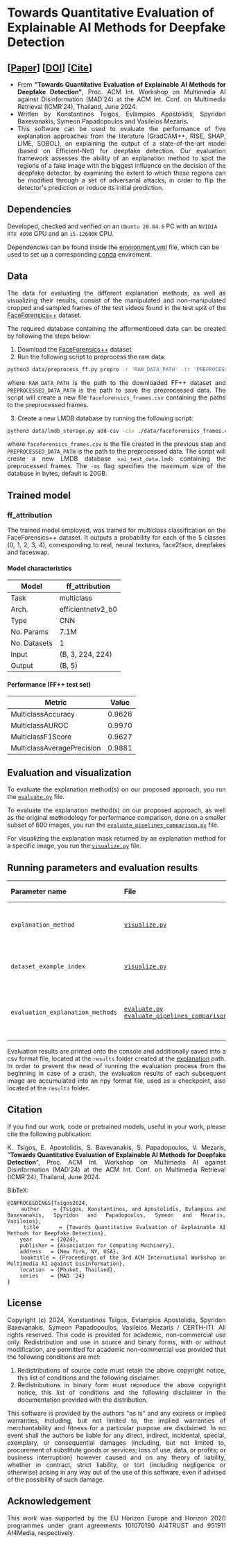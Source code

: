 # Towards Quantitative Evaluation of Explainable AI Methods for Deepfake Detection

## [[Paper](https://arxiv.org/pdf/2404.18649)] [[DOI](https://updatelink)] [[Cite](#citation)]
<div align="justify">

- From **"Towards Quantitative Evaluation of Explainable AI Methods for Deepfake Detection"**, Proc. ACM Int. Workshop on Multimedia AI against Disinformation (MAD’24) at the ACM Int. Conf. on Multimedia Retrieval (ICMR’24), Thailand, June 2024.
- Written by Konstantinos Tsigos, Evlampios Apostolidis, Spyridon Baxevanakis, Symeon Papadopoulos and Vasileios Mezaris.
- This software can be used to evaluate the performance of five explanation approaches from the literature (GradCAM++, RISE, SHAP, LIME, SOBOL), on explaining the output of a state-of-the-art model (based on Efficient-Net) for deepfake detection. Our evaluation framework assesses the ability of an explanation method to spot the regions of a fake image with the biggest influence on the decision of the deepfake detector, by examining the extent to which these regions can be modified through a set of adversarial attacks, in order to flip the detector's prediction or reduce its initial prediction.
</div>

## Dependencies
Developed, checked and verified on an `Ubuntu 20.04.6` PC with an `NVIDIA RTX 4090` GPU and an `i5-12600K` CPU.

Dependencies can be found inside the [environment.yml](/environment.yml) file, which can be used to set up a corresponding [conda](https://docs.conda.io/en/latest/) enviroment.

## Data
<div align="justify">

The data for evaluating the different explanation methods, as well as visualizing their results, consist of the manipulated and non-manipulated cropped and sampled frames of the test videos found in the test split of the [FaceForensics++](https://github.com/ondyari/FaceForensics) dataset.

The required database containing the afformentioned data can be created by following the steps below:

1. Download the [FaceForensics++](https://github.com/ondyari/FaceForensics#Access) dataset
2. Run the following script to preprocess the raw data:
```bash
python3 data/preprocess_ff.py prepro -r 'RAW_DATA_PATH' -tr 'PREPROCESSED_DATA_PATH' -d 'cuda:0' -mdcsv 'RAW_DATA_PATH/dataset_info.csv'
```
where `RAW_DATA_PATH` is the path to the downloaded FF++ dataset and `PREPROCESSED_DATA_PATH` is the path to save the preprocessed data. The script will create a new file `faceforensics_frames.csv` containing the paths to the preprocessed frames.

3. Create a new LMDB database by running the following script:
```bash
python3 data/lmdb_storage.py add-csv -csv ./data/faceforensics_frames.csv -h -pc relative_path -d ./data/xai_test_data.lmdb -ms 21474836480 -v -b PREPROCESSED_DATA_PATH
```
where `faceforensics_frames.csv` is the file created in the previous step and `PREPROCESSED_DATA_PATH` is the path to the preprocessed data. The script will create a new LMDB database `xai_test_data.lmdb` containing the preprocessed frames. The `-ms` flag specifies the maximum size of the database in bytes, default is 20GB.

<!-- The LMDB database can then be placed inside the [data](/data) folder for the code to work properly. -->

</div>

## Trained model
<div align="justify">

### ff_attribution
The trained model employed, was trained for multiclass classification on the FaceForensics++ dataset. It outputs a probability for each of the 5 classes (0, 1, 2, 3, 4), corresponding to real, neural textures, face2face, deepfakes and faceswap.

#### Model characteristics
| Model | ff_attribution
| --- | --- |
| Task | multiclass |
| Arch. | efficientnetv2_b0 |
| Type | CNN |
| No. Params | 7.1M |
| No. Datasets | 1 |
| Input | (B, 3, 224, 224) |
| Output | (B, 5) |

#### Performance (FF++ test set)
| Metric | Value |
| --- | --- |
| MulticlassAccuracy | 0.9626 |
| MulticlassAUROC | 0.9970 |
| MulticlassF1Score | 0.9627 |
| MulticlassAveragePrecision | 0.9881 |

## Evaluation and visualization
<div align="justify">

To evaluate the explanation method(s) on our proposed approach, you run the [`evaluate.py`](explanation/evaluate.py) file.

To evaluate the explanation method(s) on our proposed approach, as well as the original methodology for performance comparison, done on a smaller subset of 600 images, you run the [`evaluate_pipelines_comparison.py`](explanation/evaluate_pipelines_comparison.py) file.

For visualizing the explanation mask returned by an explanation method for a specific image, you run the [`visualize.py`](explanation/visualize.py) file.

## Running parameters and evaluation results
<div align="justify">

|Parameter name | File | Description | Default Value | Options
| :--- | :--- | :--- | :---: | :---:
`explanation_method`|[`visualize.py`](explanation/visualize.py#L19:L20)| Explanation method to explain the image. | 'LIME' | 'GradCAM++', 'RISE', 'SHAP', 'LIME', 'SOBOL'
`dataset_example_index`|[`visualize.py`](explanation/visualize.py#L21:L22)| Index of the image in the database | 'random' | 'random', integer between [0,13837]
`evaluation_explanation_methods`|[`evaluate.py`](explanation/evaluate.py#L18:L19) [`evaluate_pipelines_comparison.py`](explanation/evaluate_pipelines_comparison.py#L19:L20)| Explanation method to evaluate | 'All' | 'All', 'GradCAM++', 'RISE', 'SHAP', 'LIME', 'SOBOL'

Evaluation results are printed onto the console and additionally saved into a csv format file, located at the `results` folder created at the [explanation](/explanation) path. In order to prevent the need of running the evaluation process from the beginning in case of a crash, the evaluation results of each subsequent image are accumulated into an npy format file, used as a checkpoint, also located at the `results` folder.

<!--
## Training
<div align="justify">

To train the model using one of the aforementioned datasets and for a number of randomly created splits of the dataset (where in each split 80% of the data is used for training and 20% for testing) use the corresponding JSON file that is included in the [data/splits](/data/splits) directory. This file contains the 5 randomly-generated splits that were utilized in our experiments.

For training the model using a single split, run:
```bash
for sigma in $(seq 0.5 0.1 0.9); do
    python model/main.py --split_index N --n_epochs E --batch_size B --video_type 'dataset_name' --reg_factor '$sigma'
done
```
where, `N` refers to the index of the used data split, `E` refers to the number of training epochs, `B` refers to the batch size, `dataset_name` refers to the name of the used dataset, and `$sigma` refers to the length regularization factor, a hyper-parameter of our method that relates to the length of the generated summary.

Alternatively, to train the model for all 5 splits, use the [`run_summe_splits.sh`](model/run_summe_splits.sh) and/or [`run_tvsum_splits.sh`](model/run_tvsum_splits.sh) script and do the following:
```shell-script
chmod +x model/run_summe_splits.sh    # Makes the script executable.
chmod +x model/run_tvsum_splits.sh    # Makes the script executable.
./model/run_summe_splits.sh           # Runs the script. 
./model/run_tvsum_splits.sh           # Runs the script.  
```
Please note that after each training epoch the algorithm performs an evaluation step, using the trained model to compute the importance scores for the frames of each video of the test set. These scores are then used by the provided [evaluation](evaluation) scripts to assess the overall performance of the model.

The progress of the training can be monitored via the TensorBoard platform and by:
- opening a command line (cmd) and running: `tensorboard --logdir=/path/to/log-directory --host=localhost`
- opening a browser and pasting the returned URL from cmd. </div>

## Model Selection and Evaluation 
<div align="justify">

The selection of a well-trained model is based on a two-step process. First, we keep one trained model per considered value for the length regularization factor sigma, by selecting the model (i.e., the epoch) that minimizes the training loss. Then, we choose the best-performing model (i.e., the sigma value) for a given data split through a mechanism that involves a fully-untrained model of the architecture and is based on transductive inference. More details about this assessment can be found in Section 4.2 of our work. To evaluate the trained models of the architecture and automatically select a well-trained one, define:
 - the [`dataset_path`](evaluation/compute_fscores.py#L25) in [`compute_fscores.py`](evaluation/compute_fscores.py),
 - the [`base_path`](evaluation/evaluate_factor.sh#L7) in [`evaluate_factor`](evaluation/evaluate_factor.sh),
 - the [`base_path`](evaluation/choose_best_model.py#L12) and [`annot_path`](evaluation/choose_best_model.py#L34) in [`choose_best_model`](evaluation/choose_best_model.py),

and run [`evaluate_exp.sh`](evaluation/evaluate_exp.sh) via
```bash
sh evaluation/evaluate_exp.sh '$exp_num' '$dataset' '$eval_method'
```
where, `$exp_num` is the number of the current evaluated experiment, `$dataset` refers to the dataset being used, and `$eval_method` describe the used approach for computing the overall F-Score after comparing the generated summary with all the available user summaries (i.e., 'max' for SumMe and 'avg' for TVSum).

For further details about the adopted structure of directories in our implementation, please check line [#7](evaluation/evaluate_factor.sh#L7) and line [#13](evaluation/evaluate_factor.sh#L13) of [`evaluate_factor.sh`](evaluation/evaluate_factor.sh). </div>

-->

## Citation
<div align="justify">
    
If you find our work, code or pretrained models, useful in your work, please cite the following publication:

K. Tsigos, E. Apostolidis, S. Baxevanakis, S. Papadopoulos, V. Mezaris, "<b>Towards Quantitative Evaluation of Explainable AI Methods for Deepfake Detection</b>", Proc. ACM Int. Workshop on Multimedia AI against Disinformation (MAD’24) at the ACM Int. Conf. on Multimedia Retrieval (ICMR’24), Thailand, June 2024.
</div>

BibTeX:

```
@INPROCEEDINGS{Tsigos2024,
    author    = {Tsigos, Konstantinos, and Apostolidis, Evlampios and Baxevanakis, Spyridon and Papadopoulos, Symeon and Mezaris, Vasileios},
    title     = {Towards Quantitative Evaluation of Explainable AI Methods for Deepfake Detection},
    year      = {2024},
    publisher = {Association for Computing Machinery},
    address   = {New York, NY, USA},
    booktitle = {Proceedings of the 3rd ACM International Workshop on Multimedia AI against Disinformation},
    location  = {Phuket, Thailand},
    series    = {MAD '24}
}
```

## License
<div align="justify">
    
Copyright (c) 2024, Konstantinos Tsigos, Evlampios Apostolidis, Spyridon Baxevanakis, Symeon Papadopoulos, Vasileios Mezaris / CERTH-ITI. All rights reserved. This code is provided for academic, non-commercial use only. Redistribution and use in source and binary forms, with or without modification, are permitted for academic non-commercial use provided that the following conditions are met:

1. Redistributions of source code must retain the above copyright notice, this list of conditions and the following disclaimer.
2. Redistributions in binary form must reproduce the above copyright notice, this list of conditions and the following disclaimer in the documentation provided with the distribution.

This software is provided by the authors "as is" and any express or implied warranties, including, but not limited to, the implied warranties of merchantability and fitness for a particular purpose are disclaimed. In no event shall the authors be liable for any direct, indirect, incidental, special, exemplary, or consequential damages (including, but not limited to, procurement of substitute goods or services; loss of use, data, or profits; or business interruption) however caused and on any theory of liability, whether in contract, strict liability, or tort (including negligence or otherwise) arising in any way out of the use of this software, even if advised of the possibility of such damage.
</div>

## Acknowledgement
<div align="justify"> This work was supported by the EU Horizon Europe and Horizon 2020 programmes under grant agreements 101070190 AI4TRUST and 951911 AI4Media, respectively. </div>
